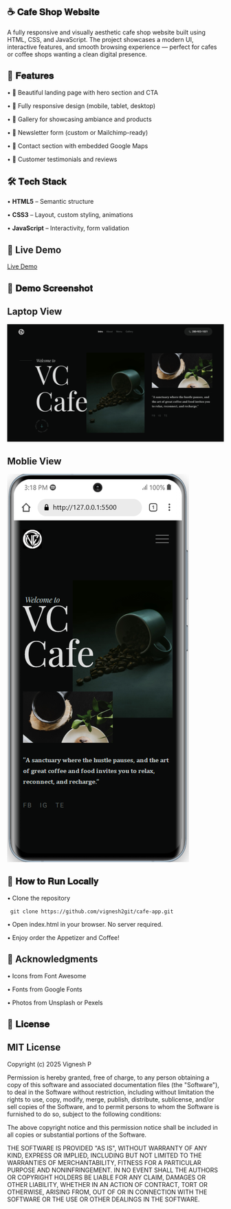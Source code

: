 ☕ 𝐂𝐚𝐟𝐞 𝐒𝐡𝐨𝐩 𝐖𝐞𝐛𝐬𝐢𝐭𝐞
---
A fully responsive and visually aesthetic cafe shop website built using HTML, CSS, and JavaScript. The project showcases a modern UI, interactive features, and smooth browsing experience — perfect for cafes or coffee shops wanting a clean digital presence.

🚀 𝐅𝐞𝐚𝐭𝐮𝐫𝐞𝐬
---
•	🍰 Beautiful landing page with hero section and CTA

•	📱 Fully responsive design (mobile, tablet, desktop)

•	📸 Gallery for showcasing ambiance and products

•	📰 Newsletter form (custom or Mailchimp-ready)

•	📍 Contact section with embedded Google Maps

•	💬 Customer testimonials and reviews



🛠️ 𝐓𝐞𝐜𝐡 𝐒𝐭𝐚𝐜𝐤
---
•	**HTML5** – Semantic structure

•	**CSS3** – Layout, custom styling, animations

•	**JavaScript** – Interactivity, form validation


🔗 Live Demo
---
[Live Demo](https://cafe-app2822.netlify.app)

📸 𝐃𝐞𝐦𝐨 𝐒𝐜𝐫𝐞𝐞𝐧𝐬𝐡𝐨𝐭
---
Laptop View
---
![Cafe App Screenshot](/cafe/images/laptop-view.png)


Moblie View
---

![Cafe App Screenshot](/cafe/images/moblie-view.png)

🔧 𝐇𝐨𝐰 𝐭𝐨 𝐑𝐮𝐧 𝐋𝐨𝐜𝐚𝐥𝐥𝐲
---

• Clone the repository

     git clone https://github.com/vignesh2git/cafe-app.git

• Open index.html in your browser. No server required.

• Enjoy order the Appetizer and Coffee! 


🙌 Acknowledgments
---
•	Icons from Font Awesome

•	Fonts from Google Fonts

•	Photos from Unsplash or Pexels



📄 𝐋𝐢𝐜𝐞𝐧𝐬𝐞
---

MIT License
---

Copyright (c) 2025 Vignesh P

Permission is hereby granted, free of charge, to any person obtaining a copy of this software and associated documentation files (the "Software"), to deal in the Software without restriction, including without limitation the rights to use, copy, modify, merge, publish, distribute, sublicense, and/or sell copies of the Software, and to permit persons to whom the Software is furnished to do so, subject to the following conditions:

The above copyright notice and this permission notice shall be included in all copies or substantial portions of the Software.

THE SOFTWARE IS PROVIDED "AS IS", WITHOUT WARRANTY OF ANY KIND, EXPRESS OR IMPLIED, INCLUDING BUT NOT LIMITED TO THE WARRANTIES OF MERCHANTABILITY, FITNESS FOR A PARTICULAR PURPOSE AND NONINFRINGEMENT. IN NO EVENT SHALL THE AUTHORS OR COPYRIGHT HOLDERS BE LIABLE FOR ANY CLAIM, DAMAGES OR OTHER LIABILITY, WHETHER IN AN ACTION OF CONTRACT, TORT OR OTHERWISE, ARISING FROM, OUT OF OR IN CONNECTION WITH THE SOFTWARE OR THE USE OR OTHER DEALINGS IN THE SOFTWARE.

